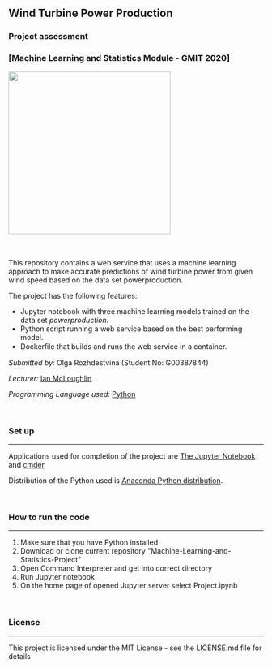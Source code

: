 ## Wind Turbine Power Production
### Project assessment
### [Machine Learning and Statistics Module - GMIT 2020]

<img height="320" src="https://lh3.googleusercontent.com/proxy/ul8eHrI5PwuMo0ETut0XpNUXpNSBUze9Aj23ClA4F-ZpyA_qLnJVo6FKsBgyFv8xuepjiMML3avmjotftLi1GOEaHrYhedd7giHnvsy6GvPOX9yqt1zK">

<br><br>
This repository contains a web service that uses a machine learning approach to make accurate predictions of wind turbine power from given wind speed
based on the data set powerproduction. 

The project has the following features:

* Jupyter notebook with three machine learning models trained on the data set _powerproduction_.
* Python script running a web service based on the best performing model.
* Dockerﬁle that builds and runs the web service in a container.


*Submitted by:* Olga Rozhdestvina (Student No: G00387844) 

*Lecturer:* [Ian McLoughlin](https://github.com/ianmcloughlin)

*Programming Language used:* [Python](https://www.python.org/)

<br>

### Set up
___

Applications used for completion of the project are [The Jupyter Notebook](https://jupyter.org/) and [cmder](http://cmder.net/)

Distribution of the Python used is [Anaconda Python distribution](https://www.anaconda.com/). 

<br>

###  How to run the code
___

1. Make sure that you have Python installed
2. Download or clone current repository "Machine-Learning-and-Statistics-Project"
3. Open Command Interpreter and get into correct directory
4. Run Jupyter notebook
5. On the home page of opened Jupyter server select Project.ipynb

<br>

### License
___

This project is licensed under the MIT License - see the LICENSE.md file for details